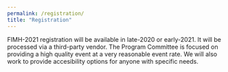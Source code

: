 ```yaml
---
permalink: /registration/
title: "Registration"
---
```


FIMH-2021 registration will be available in late-2020 or early-2021. It will be processed via a third-party vendor. The Program Committee is focused on providing a high quality event at a very reasonable event rate. We will also work to provide accesibility options for anyone with specific needs.
